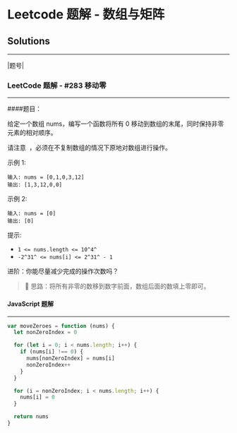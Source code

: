 # Leetcode 题解 - 数组与矩阵

## Solutions

---

|题号|

### LeetCode 题解 - #283 移动零

---

####题目：

给定一个数组 nums，编写一个函数将所有 0 移动到数组的末尾，同时保持非零元素的相对顺序。

请注意  ，必须在不复制数组的情况下原地对数组进行操作。

示例 1:

```
输入: nums = [0,1,0,3,12]
输出: [1,3,12,0,0]
```

示例 2:

```
输入: nums = [0]
输出: [0]
```

提示:

- `1 <= nums.length <= 10^4^`
- `-2^31^ <= nums[i] <= 2^31^ - 1`

进阶：你能尽量减少完成的操作次数吗？

> 📌 思路：将所有非零的数移到数字前面，数组后面的数填上零即可。

#### JavaScript 题解

---

```javascript
var moveZeroes = function (nums) {
  let nonZeroIndex = 0

  for (let i = 0; i < nums.length; i++) {
    if (nums[i] !== 0) {
      nums[nonZeroIndex] = nums[i]
      nonZeroIndex++
    }
  }

  for (i = nonZeroIndex; i < nums.length; i++) {
    nums[i] = 0
  }

  return nums
}
```
